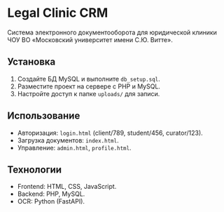 # Legal Clinic CRM

Система электронного документооборота для юридической клиники ЧОУ ВО «Московский университет имени С.Ю. Витте».

## Установка
1. Создайте БД MySQL и выполните `db_setup.sql`.
2. Разместите проект на сервере с PHP и MySQL.
3. Настройте доступ к папке `uploads/` для записи.

## Использование
- Авторизация: `login.html` (client/789, student/456, curator/123).
- Загрузка документов: `index.html`.
- Управление: `admin.html`, `profile.html`.

## Технологии
- Frontend: HTML, CSS, JavaScript.
- Backend: PHP, MySQL.
- OCR: Python (FastAPI).
